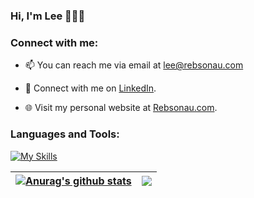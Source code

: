 ### Hi, I'm Lee 👋🧑‍💻


<h3 align="left">Connect with me:</h3>

- 📫 You can reach me via email at lee@rebsonau.com

- 💼 Connect with me on [LinkedIn](https://www.linkedin.com/in/leeokelly).

- 🌐 Visit my personal website at [Rebsonau.com](https://www.rebsonau.com).

<h3 align="left">Languages and Tools:</h3>

[![My Skills](https://skillicons.dev/icons?i=js,html,css,react,express,nodejs,git,jest,postgres,prisma,github,figma,ai,ps,vscode,svg,stackoverflow,sketchup,autocad,discord,linkedin&perline=7)](https://skillicons.dev)


| <a href="https://github.com/rebsonau/github-readme-stats"><img align="center" src="https://github-readme-stats.vercel.app/api?username=rebsonau&show_icons=true&include_all_commits=true&theme=buefy&hide_border=true" alt="Anurag's github stats" /></a> | <a href="https://github.com/rebsonau/github-readme-stats"><img align="center" src="https://github-readme-stats.vercel.app/api/top-langs/?username=rebsonau&layout=compact&theme=buefy&hide_border=true" /></a> |
| ------------- | ------------- |
